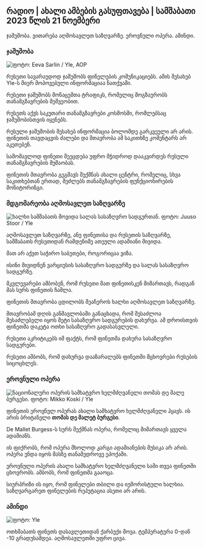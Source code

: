 ## რადიო \| ახალი ამბების გასუფთავება \| სამშაბათი 2023 წლის 21 ნოემბერი

ჯაშუშობა. ვითარება აღმოსავლეთ საზღვარზე. ეროვნული ოპერა. ამინდი.

### ჯაშუშობა

![ ფოტო: Eeva Sarlin / Yle, AOP](https://images.cdn.yle.fi/image/upload/c_crop,h_562,w_1000,x_0,y_32/ar_1.777777777777777,c_fill,g_50,w_1dpr_1.0/q_auto:eco/f_auto/fl_lossy/v1700569701/39-1204215655ca2203557b)

რუსეთი სავარაუდოდ ჯაშუშობს ფინელების კომუნიკაციებს. ამის შესახებ Yle-ს მიერ მოპოვებული ინფორმაციაა ნათქვამი.

რუსეთი ჯაშუშობს მონაცემთა ტრაფიკს, რომელიც მოგზაურობს თანამგზავრების მეშვეობით.

რუსეთს აქვს საკუთარი თანამგზავრები კოსმოსში, რომლებსაც ჯაშუშობისთვის იყენებს.

რუსული ჯაშუშობის შესახებ ინფორმაცია ბოლომდე გარკვეული არ არის. ფინეთის თავდაცვის ძალები და მთავრობა ამ საკითხზე კომენტარს არ აკეთებენ.

სამომავლოდ ფინეთი შეეცდება უფრო მჭიდროდ დააკვირდეს რუსული თანამგზავრების მუშაობას.

ფინეთის მთავრობა გეგმავს შექმნას ახალი ცენტრი, რომელიც, სხვა საკითხებთან ერთად, შეძლებს თანამგზავრების ფუნქციონირების მონიტორინგი.

### მდგომარეობა აღმოსავლეთ საზღვარზე

![ხალხი სამშაბათს მოვიდა სალას სასაზღვრო სადგურთან. ფოტო: Juuso Stoor / Yle](https://images.cdn.yle.fi/image/upload/c_crop,h_2515,w_4470,x_0,y_0/ar_1.7777777777777777,c_fill,g_faces,h_1200,w/dq_auto:eco/f_auto/fl_lossy/v1700575368/39-1203513655b5b4d432e9)

აღმოსავლეთ საზღვარზე, ანუ ფინეთისა და რუსეთის საზღვარზე, სამშაბათს რუსეთიდან რამდენიმე ათეული ადამიანი მივიდა.

მათ არ აქვთ საჭირო საბუთები, როგორიცაა ვიზა.

ისინი მივიდნენ ვარციუსის სასაზღვრო სადგურზე და სალას სასაზღვრო სადგურზე.

მკვლევარები ამბობენ, რომ რუსეთი მათ ფინეთისკენ მიმართავს, რადგან მას სურს ფინეთის ჩაშლა.

ფინეთის მთავრობა ცდილობს შეაჩეროს ხალხი აღმოსავლეთ საზღვარზე.

მთავრობამ დღის განმავლობაში განაცხადა, რომ შესაძლოა შესაძლებელი იყოს მეტი სასაზღვრო სადგურების დახურვა. ამ დროისთვის ფინეთმა დაკეტა ოთხი სასაზღვრო გადასასვლელი.

რუსეთი აკრიტიკებს იმ ფაქტს, რომ ფინეთმა დახურა სასაზღვრო სადგურები.

რუსეთი ამბობს, რომ დახურვა დააზარალებს ფინეთში მცხოვრები რუსების სიცოცხლეს.

### ეროვნული ოპერა

![ნაციონალური ოპერის სამხატვრო ხელმძღვანელი თომას დე მალე ბურგესი. ფოტო: Mikko Koski / Yle](https://images.cdn.yle.fi/image/upload/c_crop,h_3078,w_5472,x_0,y_570/ar_1.7777777777777777,c_fill,g_faces,h_120,h_pr.q_auto:eco/f_auto/fl_lossy/v1699350873/39-1196938654a091844d91)

ფინეთის ეროვნულ ოპერას ახალი სამხატვრო ხელმძღვანელი ჰყავს. ის არის ბრიტანელი **თომას დე მალეტ ბურგესი**.

De Mallet Burgess-ს სურს შექმნას ოპერა, რომელიც მიმართავს ყველა ადამიანს.

ის ფიქრობს, რომ ოპერა მხოლოდ კარგი ადამიანების მუსიკა არ არის. ოპერა უნდა იყოს მასზე თანამედროვე ეპოქაში.

ეროვნული ოპერის ახალი სამხატვრო ხელმძღვანელი სამი თვეა ფინეთში ცხოვრობს. ამბობს, რომ ფინეთმა გააოცა.

სიურპრიზი ის იყო, რომ ფინელები თბილი და იუმორისტული ხალხია. საზღვარგარეთ ფინელების რეპუტაცია ასეთი არ არის.

### ამინდი

![ ფოტო: Yle](https://images.cdn.yle.fi/image/upload/c_crop,h_1080,w_1919,x_0,y_0/ar_1.7777777777777777,c_fill,g_faces,h_670/w_1020:eco/f_auto/fl_lossy/v1700579363/39-1204521655cc80468754)

ოთხშაბათს ფინეთს დასავლეთიდან ქარბუქი მოვა. ტემპერატურა 0-დან -10 გრადუსამდეა. აღმოსავლეთში უფრო ცივა.